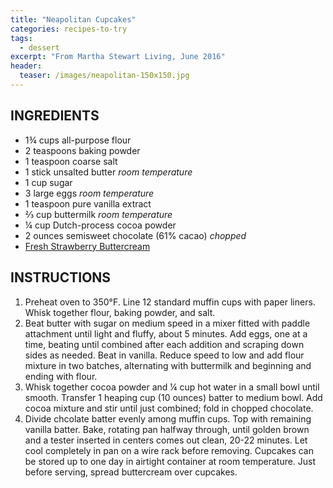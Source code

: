 ```yaml
---
title: "Neapolitan Cupcakes"
categories: recipes-to-try
tags: 
  - dessert
excerpt: "From Martha Stewart Living, June 2016"
header:
  teaser: /images/neapolitan-150x150.jpg
---
```


## INGREDIENTS
* 1¾ cups all-purpose flour
* 2 teaspoons baking powder
* 1 teaspoon coarse salt
* 1 stick unsalted butter *room temperature*
* 1 cup sugar
* 3 large eggs *room temperature*
* 1 teaspoon pure vanilla extract
* ⅔ cup buttermilk *room temperature*
* ¼ cup Dutch-process cocoa powder
* 2 ounces semisweet chocolate (61% cacao) *chopped*
* [Fresh Strawberry Buttercream](/fresh-strawberry-buttercream/) 

## INSTRUCTIONS
1. Preheat oven to 350°F. Line 12 standard muffin cups with paper liners. Whisk together flour, baking powder, and salt.
2. Beat butter with sugar on medium speed in a mixer fitted with paddle attachment until light and fluffy, about 5 minutes. Add eggs, one at a time, beating until combined after each addition and scraping down sides as needed. Beat in vanilla. Reduce speed to low and add flour mixture in two batches, alternating with buttermilk and beginning and ending with flour.
3. Whisk together cocoa powder and ¼ cup hot water in a small bowl until smooth. Transfer 1 heaping cup (10 ounces) batter to medium bowl. Add cocoa mixture and stir until just combined; fold in chopped chocolate.
4. Divide chcolate batter evenly among muffin cups. Top with remaining vanilla batter. Bake, rotating pan halfway through, until golden brown and a tester inserted in centers comes out clean, 20-22 minutes. Let cool completely in pan on a wire rack before removing. Cupcakes can be stored up to one day in airtight container at room temperature. Just before serving, spread buttercream over cupcakes.

